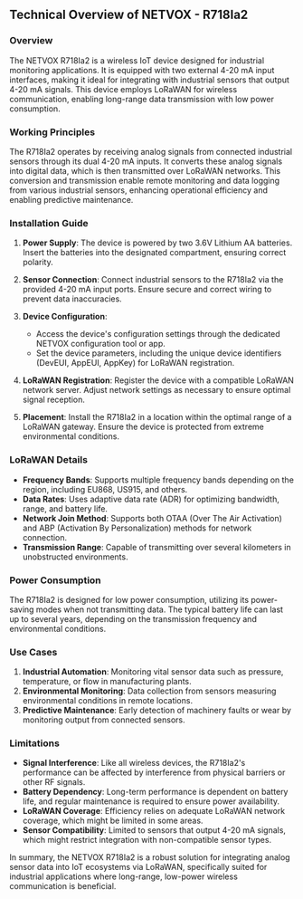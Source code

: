 ## Technical Overview of NETVOX - R718Ia2

### Overview
The NETVOX R718Ia2 is a wireless IoT device designed for industrial monitoring applications. It is equipped with two external 4-20 mA input interfaces, making it ideal for integrating with industrial sensors that output 4-20 mA signals. This device employs LoRaWAN for wireless communication, enabling long-range data transmission with low power consumption.

### Working Principles
The R718Ia2 operates by receiving analog signals from connected industrial sensors through its dual 4-20 mA inputs. It converts these analog signals into digital data, which is then transmitted over LoRaWAN networks. This conversion and transmission enable remote monitoring and data logging from various industrial sensors, enhancing operational efficiency and enabling predictive maintenance.

### Installation Guide
1. **Power Supply**: The device is powered by two 3.6V Lithium AA batteries. Insert the batteries into the designated compartment, ensuring correct polarity.
   
2. **Sensor Connection**: Connect industrial sensors to the R718Ia2 via the provided 4-20 mA input ports. Ensure secure and correct wiring to prevent data inaccuracies.
   
3. **Device Configuration**:
   - Access the device's configuration settings through the dedicated NETVOX configuration tool or app.
   - Set the device parameters, including the unique device identifiers (DevEUI, AppEUI, AppKey) for LoRaWAN registration.
   
4. **LoRaWAN Registration**: Register the device with a compatible LoRaWAN network server. Adjust network settings as necessary to ensure optimal signal reception.
   
5. **Placement**: Install the R718Ia2 in a location within the optimal range of a LoRaWAN gateway. Ensure the device is protected from extreme environmental conditions.

### LoRaWAN Details
- **Frequency Bands**: Supports multiple frequency bands depending on the region, including EU868, US915, and others.
- **Data Rates**: Uses adaptive data rate (ADR) for optimizing bandwidth, range, and battery life.
- **Network Join Method**: Supports both OTAA (Over The Air Activation) and ABP (Activation By Personalization) methods for network connection.
- **Transmission Range**: Capable of transmitting over several kilometers in unobstructed environments.

### Power Consumption
The R718Ia2 is designed for low power consumption, utilizing its power-saving modes when not transmitting data. The typical battery life can last up to several years, depending on the transmission frequency and environmental conditions.

### Use Cases
1. **Industrial Automation**: Monitoring vital sensor data such as pressure, temperature, or flow in manufacturing plants.
2. **Environmental Monitoring**: Data collection from sensors measuring environmental conditions in remote locations.
3. **Predictive Maintenance**: Early detection of machinery faults or wear by monitoring output from connected sensors.

### Limitations
- **Signal Interference**: Like all wireless devices, the R718Ia2's performance can be affected by interference from physical barriers or other RF signals.
- **Battery Dependency**: Long-term performance is dependent on battery life, and regular maintenance is required to ensure power availability.
- **LoRaWAN Coverage**: Efficiency relies on adequate LoRaWAN network coverage, which might be limited in some areas.
- **Sensor Compatibility**: Limited to sensors that output 4-20 mA signals, which might restrict integration with non-compatible sensor types.

In summary, the NETVOX R718Ia2 is a robust solution for integrating analog sensor data into IoT ecosystems via LoRaWAN, specifically suited for industrial applications where long-range, low-power wireless communication is beneficial.